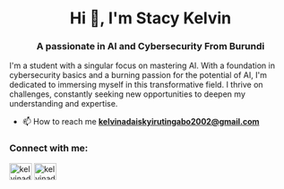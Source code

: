 <h1 align="center">Hi 👋, I'm Stacy Kelvin</h1>
<h3 align="center">A passionate in AI and Cybersecurity From Burundi</h3>

I'm a student with a singular focus on mastering AI. With a foundation in cybersecurity basics and a burning passion for the potential of AI, I'm dedicated to immersing myself in this transformative field. I thrive on challenges, constantly seeking new opportunities to deepen my understanding and expertise.

- 📫 How to reach me **kelvinadaiskyirutingabo2002@gmail.com**

<h3 align="left">Connect with me:</h3>
<p align="left">
<a href="https://linkedin.com/in/kelvinadaisky" target="blank"><img align="center" src="https://raw.githubusercontent.com/rahuldkjain/github-profile-readme-generator/master/src/images/icons/Social/linked-in-alt.svg" alt="kelvinadaisky" height="30" width="40" /></a>
<a href="https://www.youtube.com/c/kelvinadaisky" target="blank"><img align="center" src="https://raw.githubusercontent.com/rahuldkjain/github-profile-readme-generator/master/src/images/icons/Social/youtube.svg" alt="kelvinadaisky" height="30" width="40" /></a>
</p>
